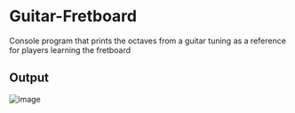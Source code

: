 # Guitar-Fretboard
Console program that prints the octaves from a guitar tuning as a reference for players learning the fretboard

## Output
![image](https://user-images.githubusercontent.com/31965406/201496319-ebbb4bed-d357-49ff-8496-6d7971232e40.png)
